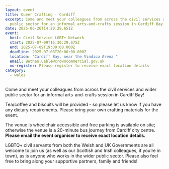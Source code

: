 ```yaml
---
layout: event
title: Queer Crafting - Cardiff
excerpt: Come and meet your colleagues from across the civil services and wider
  public sector for an informal arts-and-crafts session in Cardiff Bay!
date: 2025-06-26T14:20:29.651Z
event:
  host: Civil Service LGBT+ Network
  start: 2025-07-09T16:30:29.675Z
  end: 2025-07-09T19:00:00.000Z
  deadline: 2025-07-08T20:00:00.000Z
  location: "Cardiff Bay, near the Vindico Arena "
  email: Bethan.Cable@crowncommercial.gov.uk
  no-register: Please register to receive exact location details
category:
  - wales
---
```

Come and meet your colleagues from across the civil services and wider public sector for an informal arts-and-crafts session in Cardiff Bay!  

Tea/coffee and biscuits will be provided - so please let us know if you have any dietary requirements. Please bring your own crafting materials for the event.

The venue is wheelchair accessible and free parking is available on site; otherwise the venue is a 20-minute bus journey from Cardiff city centre. **Please email the event organiser to receive exact location details.**

LGBTQ+ civil servants from both the Welsh and UK Governments are all welcome to join us (as well as our Scottish and Irish colleagues, if you’re in town), as is anyone who works in the wider public sector. Please also feel free to bring along your supportive partners, family and friends!